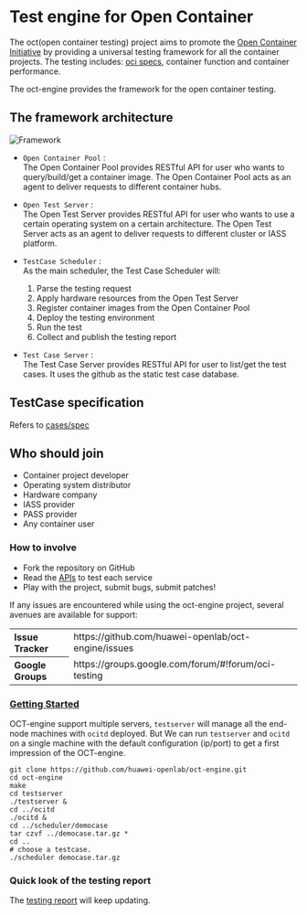 # Test engine for Open Container

The oct(open container testing) project aims to promote the [Open Container Initiative](http://www.opencontainers.org/) by providing a universal testing framework for all the container projects. The testing includes: [oci specs](https://github.com/opencontainers/specs), container function and container performance.

The oct-engine provides the framework for the open container testing.

## The framework architecture
![Framework](docs/static/test_framework.png "Framework")
  * `Open Container Pool` :  
    The Open Container Pool provides RESTful API for user who wants to query/build/get a container image. 
    The Open Container Pool acts as an agent to deliver requests to different container hubs.
    
  * `Open Test Server` :  
    The Open Test Server provides RESTful API for user who wants to use a certain operating system on a certain architecture. 
    The Open Test Server acts as an agent to deliver requests to different cluster or IASS platform.
    
  * `TestCase Scheduler` :  
    As the main scheduler, the Test Case Scheduler will:
    1. Parse the testing request
    2. Apply hardware resources from the Open Test Server
    3. Register container images from the Open Container Pool
    4. Deploy the testing environment
    5. Run the test
    6. Collect and publish the testing report
   
  * `Test Case Server` :  
    The Test Case Server provides RESTful API for user to list/get the test cases.
    It uses the github as the static test case database.
    
## TestCase specification
Refers to [cases/spec](cases/spec.md) 

## Who should join
- Container project developer
- Operating system distributor
- Hardware company
- IASS provider
- PASS provider
- Any container user


### How to involve
- Fork the repository on GitHub
- Read the [APIs](API.md) to test each service
- Play with the project, submit bugs, submit patches!

If any issues are encountered while using the oct-engine project, several avenues are available for support:
<table>
<tr>
	<th align="left">
	Issue Tracker
	</th>
	<td>
	https://github.com/huawei-openlab/oct-engine/issues
	</td>
</tr>
<tr>
	<th align="left">
	Google Groups
	</th>
	<td>
	https://groups.google.com/forum/#!forum/oci-testing
	</td>
</tr>
</table>


### [Getting Started](HowTO.md)
OCT-engine support multiple servers, `testserver` will manage all the end-node machines
with `ocitd` deployed.
But We can run `testserver` and `ocitd` on a single machine with the default configuration (ip/port)
to get a first impression of the OCT-engine.

```
git clone https://github.com/huawei-openlab/oct-engine.git
cd oct-engine
make
cd testserver
./testserver &
cd ../ocitd
./ocitd &
cd ../scheduler/democase
tar czvf ../democase.tar.gz *
cd ..
# choose a testcase.
./scheduler democase.tar.gz
```

### Quick look of the testing report

The [testing report](cases/report) will keep updating.


